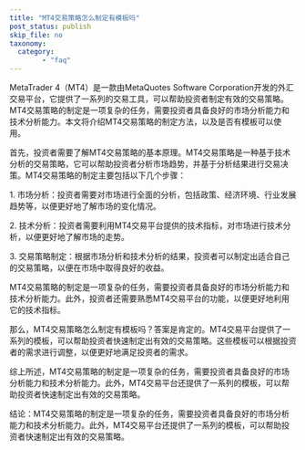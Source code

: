 ```yaml
---
title: "MT4交易策略怎么制定有模板吗"
post_status: publish
skip_file: no
taxonomy:
  category:
        - "faq"
---
```


MetaTrader 4（MT4）是一款由MetaQuotes Software Corporation开发的外汇交易平台，它提供了一系列的交易工具，可以帮助投资者制定有效的交易策略。MT4交易策略的制定是一项复杂的任务，需要投资者具备良好的市场分析能力和技术分析能力。本文将介绍MT4交易策略的制定方法，以及是否有模板可以使用。

首先，投资者需要了解MT4交易策略的基本原理。MT4交易策略是一种基于技术分析的交易策略，它可以帮助投资者分析市场趋势，并基于分析结果进行交易决策。MT4交易策略的制定主要包括以下几个步骤：

1\. 市场分析：投资者需要对市场进行全面的分析，包括政策、经济环境、行业发展趋势等，以便更好地了解市场的变化情况。

2\. 技术分析：投资者需要利用MT4交易平台提供的技术指标，对市场进行技术分析，以便更好地了解市场的走势。

3\. 交易策略制定：根据市场分析和技术分析的结果，投资者可以制定出适合自己的交易策略，以便在市场中取得良好的收益。

MT4交易策略的制定是一项复杂的任务，需要投资者具备良好的市场分析能力和技术分析能力。此外，投资者还需要熟悉MT4交易平台的功能，以便更好地利用它的技术指标。

那么，MT4交易策略怎么制定有模板吗？答案是肯定的。MT4交易平台提供了一系列的模板，可以帮助投资者快速制定出有效的交易策略。这些模板可以根据投资者的需求进行调整，以便更好地满足投资者的需求。

综上所述，MT4交易策略的制定是一项复杂的任务，需要投资者具备良好的市场分析能力和技术分析能力。此外，MT4交易平台还提供了一系列的模板，可以帮助投资者快速制定出有效的交易策略。

结论：MT4交易策略的制定是一项复杂的任务，需要投资者具备良好的市场分析能力和技术分析能力。此外，MT4交易平台还提供了一系列的模板，可以帮助投资者快速制定出有效的交易策略。
